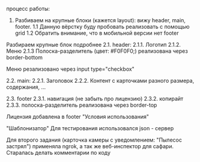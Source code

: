 процесс работы:

1. Разбиваем на крупные блоки (кажется layout): вижу header, main, footer.
   1.1 Данную вёрстку буду пробовать реализовать с помощью grid
   1.2 Обратить внимание, что в мобильной версии нет footer

Разбираем крупные блок подробнее
2.1. header:
2.1.1. Логотип
2.1.2. Меню
2.1.3 Полоска-разделитель (цвет: #F0F0F0;) реализована через border-bottom

Меню резализовано через input type="checkbox"

2.2. main:
2.2.1. Заголовок
2.2.2. Контент с карточками разного размера, содержания, ...

2.3. footer
2.3.1. навигация (не забыть про лицензию)
2.3.2. копирайт
2.3.3. полоска-разделитель реализована через border-top

Лицензия добавлена в footer "Условия использования"

"Шаблонизатор"
Для тестирования использовался json - сервер

Для второго задания (карточка камеры с уведомлением: "Пылесос застрял") применяла ngrok, а так же веб-инспектор для сафари. Старалась делать комментарии по коду
